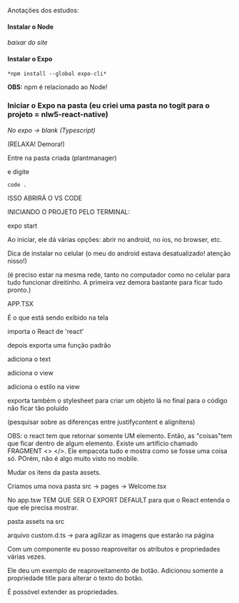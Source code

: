 Anotações dos estudos:



#### Instalar o Node

*baixar do site*

#### Instalar o Expo

`*npm install --global expo-cli*`

**OBS:** npm é relacionado ao Node!

### Iniciar o Expo na pasta (eu criei uma pasta no togit para o projeto = nlw5-react-native)

*No expo -> blank (Typescript)*

(RELAXA! Demora!)



Entre na pasta criada (plantmanager)

e digite

 `code .`

ISSO ABRIRÁ O VS CODE

INICIANDO O PROJETO PELO TERMINAL:

expo start

Ao iniciar, ele dá várias opções: abrir no android, no ios, no browser, etc.

Dica de instalar no celular (o meu do android estava desatualizado! atenção nisso!)

(é preciso estar na mesma rede, tanto no computador como no celular para tudo funcionar direitinho. A primeira vez demora bastante para ficar tudo pronto.)





APP.TSX

É o que está sendo exibido na tela

importa o React de 'react'

depois exporta uma função padrão

adiciona o text

adiciona o view

adiciona o estilo na view

exporta também o stylesheet para criar um objeto lá no final para o código não ficar tão poluído

(pesquisar sobre as diferenças entre justifycontent e alignitens)





OBS: o react tem que retornar somente UM elemento. Então, as "coisas"tem que ficar dentro de algum elemento. Existe um artifício chamado FRAGMENT <> </>. Ele empacota tudo e mostra como se fosse uma coisa só. POrém, não é algo muito visto no mobile.



Mudar os itens da pasta assets.

Criamos uma nova pasta src -> pages -> Welcome.tsx

No app.tsw TEM QUE SER O EXPORT DEFAULT para que o React entenda o que ele precisa mostrar.

pasta assets na src

arquivo custom.d.ts -> para agilizar as imagens que estarão na página



Com um componente eu posso reaproveitar os atributos e propriedades várias vezes.

Ele deu um exemplo de reaproveitamento de botão. Adicionou somente a propriedade title para alterar o texto do botão.



É possóvel extender as propriedades.















